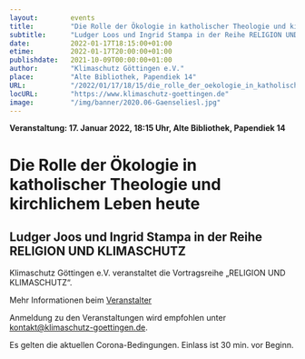```yaml
---
layout:        events
title:         "Die Rolle der Ökologie in katholischer Theologie und kirchlichem Leben heute"
subtitle:      "Ludger Loos und Ingrid Stampa in der Reihe RELIGION UND KLIMASCHUTZ"
date:          2022-01-17T18:15:00+01:00
etime:         2022-01-17T20:00:00+01:00
publishdate:   2021-10-09T00:00:00+01:00
author:        "Klimaschutz Göttingen e.V."
place:         "Alte Bibliothek, Papendiek 14"
URL:           "/2022/01/17/18/15/die_rolle_der_oekologie_in_katholischer_theologie_und_kirchlichem_leben_heute"
locURL:        "https://www.klimaschutz-goettingen.de"
image:         "/img/banner/2020.06-Gaenseliesl.jpg"
---
```


**Veranstaltung: 17. Januar 2022, 18:15 Uhr, Alte Bibliothek, Papendiek 14**

Die Rolle der Ökologie in katholischer Theologie und kirchlichem Leben heute
===========

Ludger Joos und Ingrid Stampa in der Reihe RELIGION UND KLIMASCHUTZ
-----------

Klimaschutz Göttingen e.V. veranstaltet die Vortragsreihe „RELIGION UND KLIMASCHUTZ“.

Mehr Informationen beim [Veranstalter](https://www.klimaschutz-goettingen.de)

Anmeldung zu den Veranstaltungen wird empfohlen unter
[kontakt@klimaschutz-goettingen.de](mailto:kontakt@klimaschutz-goettingen.de).

Es gelten die aktuellen Corona-Bedingungen. Einlass ist 30 min. vor Beginn.